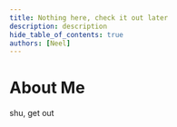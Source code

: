```yaml
---
title: Nothing here, check it out later
description: description
hide_table_of_contents: true
authors: [Neel]
---
```


# About Me

shu, get out